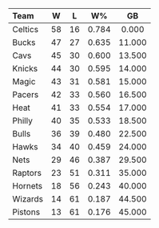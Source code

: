 | Team                             |  W  |  L  |  W%   |   GB   |
|:---------------------------------|:---:|:---:|:-----:|:------:|
| [](/r/bostonceltics) Celtics     | 58  | 16  | 0.784 | 0.000  |
| [](/r/mkebucks) Bucks            | 47  | 27  | 0.635 | 11.000 |
| [](/r/clevelandcavs) Cavs        | 45  | 30  | 0.600 | 13.500 |
| [](/r/nyknicks) Knicks           | 44  | 30  | 0.595 | 14.000 |
| [](/r/orlandomagic) Magic        | 43  | 31  | 0.581 | 15.000 |
| [](/r/pacers) Pacers             | 42  | 33  | 0.560 | 16.500 |
| [](/r/heat) Heat                 | 41  | 33  | 0.554 | 17.000 |
| [](/r/sixers) Philly             | 40  | 35  | 0.533 | 18.500 |
| [](/r/chicagobulls) Bulls        | 36  | 39  | 0.480 | 22.500 |
| [](/r/atlantahawks) Hawks        | 34  | 40  | 0.459 | 24.000 |
| [](/r/gonets) Nets               | 29  | 46  | 0.387 | 29.500 |
| [](/r/torontoraptors) Raptors    | 23  | 51  | 0.311 | 35.000 |
| [](/r/charlottehornets) Hornets  | 18  | 56  | 0.243 | 40.000 |
| [](/r/washingtonwizards) Wizards | 14  | 61  | 0.187 | 44.500 |
| [](/r/detroitpistons) Pistons    | 13  | 61  | 0.176 | 45.000 |